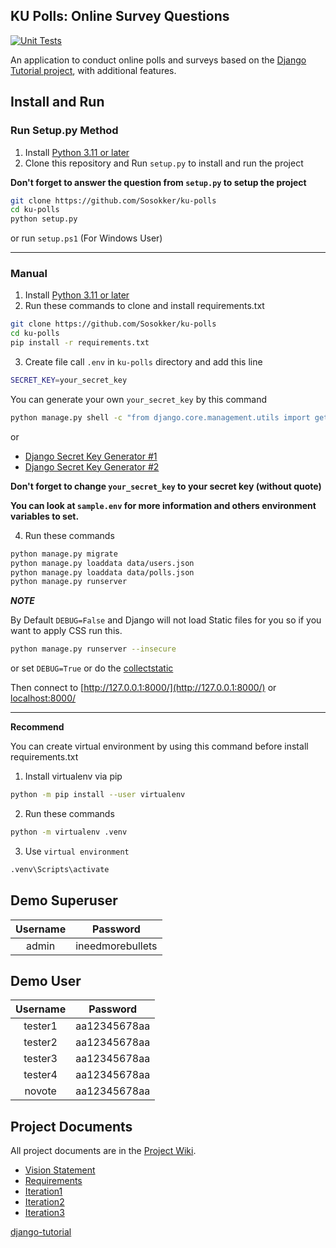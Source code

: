 ## KU Polls: Online Survey Questions 
[![Unit Tests](https://github.com/Sosokker/ku-polls/actions/workflows/django.yml/badge.svg)](https://github.com/Sosokker/ku-polls/actions/workflows/django.yml)

An application to conduct online polls and surveys based
on the [Django Tutorial project](https://docs.djangoproject.com/en/4.2/intro/tutorial01/), with additional features.

## Install and Run
### Run Setup.py Method
1. Install [Python 3.11 or later](https://www.python.org/downloads/)
2. Clone this repository and Run `setup.py` to install and run the project

**Don't forget to answer the question from `setup.py` to setup the project**
```bash
git clone https://github.com/Sosokker/ku-polls
cd ku-polls
python setup.py
```

or run `setup.ps1` (For Windows User)

----

### Manual
1. Install [Python 3.11 or later](https://www.python.org/downloads/)
2. Run these commands to clone and install requirements.txt
```bash
git clone https://github.com/Sosokker/ku-polls
cd ku-polls
pip install -r requirements.txt
```
3. Create file call `.env` in `ku-polls` directory and add this line
```bash
SECRET_KEY=your_secret_key
```

You can generate your own `your_secret_key` by this command
```bash
python manage.py shell -c "from django.core.management.utils import get_random_secret_key; print(get_random_secret_key())"
```
or 
- [Django Secret Key Generator #1](https://djecrety.ir/)
- [Django Secret Key Generator #2](https://miniwebtool.com/django-secret-key-generator/)

**Don't forget to change `your_secret_key` to your secret key (without quote)**

**You can look at `sample.env` for more information and others environment variables to set.**

4. Run these commands
```bash
python manage.py migrate
python manage.py loaddata data/users.json
python manage.py loaddata data/polls.json
python manage.py runserver
```

***NOTE***

By Default `DEBUG=False` and Django will not load Static files for you so if you want to apply CSS run this.
```bash
python manage.py runserver --insecure
```
or set `DEBUG=True`
or do the [collectstatic](https://docs.djangoproject.com/en/4.2/ref/contrib/staticfiles/)

Then connect to [http://127.0.0.1:8000/](http://127.0.0.1:8000/) or [localhost:8000/](localhost:8000/)

----

**Recommend**

You can create virtual environment by using this command before install requirements.txt

1. Install virtualenv via pip

```bash
python -m pip install --user virtualenv
```
2. Run these commands
```bash
python -m virtualenv .venv
```
3. Use `virtual environment`
```bash
.venv\Scripts\activate
```

## Demo Superuser

|Username|Password|
|:--:|:--:|
|admin|ineedmorebullets|

## Demo User

|Username|Password|
|:--:|:--:|
|tester1|aa12345678aa|
|tester2|aa12345678aa|
|tester3|aa12345678aa|
|tester4|aa12345678aa|
|novote |aa12345678aa|

## Project Documents

All project documents are in the [Project Wiki](https://github.com/Sosokker/ku-polls/wiki).

- [Vision Statement](https://github.com/Sosokker/ku-polls/wiki/Vision-Statement)
- [Requirements](https://github.com/Sosokker/ku-polls/wiki/Requirements)
- [Iteration1](https://github.com/Sosokker/ku-polls/wiki/Iteration-1-Plan)
- [Iteration2](https://github.com/Sosokker/ku-polls/wiki/Iteration-2-Plan)
- [Iteration3](https://github.com/Sosokker/ku-polls/wiki/Iteration-3-Plan)

[django-tutorial](https://docs.djangoproject.com/en/4.2/intro/tutorial01/)

